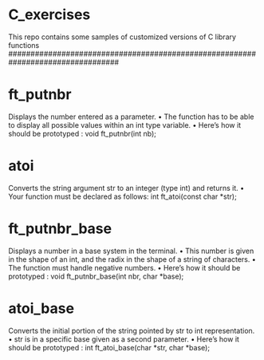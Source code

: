 # C_exercises
This repo contains some samples of customized versions of C library functions
#################################################################################

# ft_putnbr
Displays the number entered as a parameter. 
• The function has to be able to display all possible values within an int type variable.
• Here’s how it should be prototyped : void ft_putnbr(int nb);

# atoi
Converts the string argument str to an integer (type int) and returns it.
• Your function must be declared as follows: int	ft_atoi(const char *str);

# ft_putnbr_base
Displays a number in a base system in the terminal.
• This number is given in the shape of an int, and the radix in the shape of a string of characters.
• The function must handle negative numbers.
• Here’s how it should be prototyped : void ft_putnbr_base(int nbr, char *base);

# atoi_base
Converts the initial portion of the string pointed by str to int representation.
• str is in a specific base given as a second parameter.
• Here’s how it should be prototyped : int ft_atoi_base(char *str, char *base);
